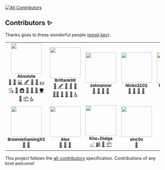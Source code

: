 <!-- ALL-CONTRIBUTORS-BADGE:START - Do not remove or modify this section -->
[![All Contributors](https://img.shields.io/badge/all_contributors-11-orange.svg?style=flat-square)](#contributors-)
<!-- ALL-CONTRIBUTORS-BADGE:END -->

## Contributors ✨

Thanks goes to these wonderful people ([emoji key](https://allcontributors.org/docs/en/emoji-key)):

<!-- ALL-CONTRIBUTORS-LIST:START - Do not remove or modify this section -->
<!-- prettier-ignore-start -->
<!-- markdownlint-disable -->
<table>
  <tr>
    <td align="center"><a href="https://absolllute.com/"><img src="https://avatars.githubusercontent.com/u/20018119?v=4?s=100" width="100px;" alt=""/><br /><sub><b>Absolute</b></sub></a><br /><a href="https://github.com/absolllute/Mega-Hack-Pro-Future/issues?q=author%3AabsoIute" title="Bug reports">🐛</a> <a href="#business-absoIute" title="Business development">💼</a> <a href="https://github.com/absolllute/Mega-Hack-Pro-Future/commits?author=absoIute" title="Code">💻</a> <a href="#content-absoIute" title="Content">🖋</a> <a href="https://github.com/absolllute/Mega-Hack-Pro-Future/commits?author=absoIute" title="Documentation">📖</a> <a href="#design-absoIute" title="Design">🎨</a> <a href="#financial-absoIute" title="Financial">💵</a> <a href="#fundingFinding-absoIute" title="Funding Finding">🔍</a> <a href="#ideas-absoIute" title="Ideas, Planning, & Feedback">🤔</a> <a href="#infra-absoIute" title="Infrastructure (Hosting, Build-Tools, etc)">🚇</a> <a href="#maintenance-absoIute" title="Maintenance">🚧</a> <a href="#projectManagement-absoIute" title="Project Management">📆</a> <a href="#question-absoIute" title="Answering Questions">💬</a> <a href="#security-absoIute" title="Security">🛡️</a> <a href="https://github.com/absolllute/Mega-Hack-Pro-Future/pulls?q=is%3Apr+reviewed-by%3AabsoIute" title="Reviewed Pull Requests">👀</a> <a href="#platform-absoIute" title="Packaging/porting to new platform">📦</a> <a href="#a11y-absoIute" title="Accessibility">️️️️♿️</a></td>
    <td align="center"><a href="https://github.com/Brittank88"><img src="https://avatars.githubusercontent.com/u/24266948?v=4?s=100" width="100px;" alt=""/><br /><sub><b>Brittank88</b></sub></a><br /><a href="https://github.com/absolllute/Mega-Hack-Pro-Future/issues?q=author%3ABrittank88" title="Bug reports">🐛</a> <a href="#content-Brittank88" title="Content">🖋</a> <a href="https://github.com/absolllute/Mega-Hack-Pro-Future/commits?author=Brittank88" title="Documentation">📖</a> <a href="#ideas-Brittank88" title="Ideas, Planning, & Feedback">🤔</a> <a href="#maintenance-Brittank88" title="Maintenance">🚧</a> <a href="#mentoring-Brittank88" title="Mentoring">🧑‍🏫</a> <a href="#projectManagement-Brittank88" title="Project Management">📆</a> <a href="#question-Brittank88" title="Answering Questions">💬</a> <a href="https://github.com/absolllute/Mega-Hack-Pro-Future/pulls?q=is%3Apr+reviewed-by%3ABrittank88" title="Reviewed Pull Requests">👀</a> <a href="#a11y-Brittank88" title="Accessibility">️️️️♿️</a></td>
    <td align="center"><a href="https://github.com/zohnannor"><img src="https://avatars.githubusercontent.com/u/35764628?v=4?s=100" width="100px;" alt=""/><br /><sub><b>zohnannor</b></sub></a><br /><a href="https://github.com/absolllute/Mega-Hack-Pro-Future/issues?q=author%3Azohnannor" title="Bug reports">🐛</a> <a href="#ideas-zohnannor" title="Ideas, Planning, & Feedback">🤔</a> <a href="#maintenance-zohnannor" title="Maintenance">🚧</a> <a href="#question-zohnannor" title="Answering Questions">💬</a></td>
    <td align="center"><a href="https://github.com/Nicko2102"><img src="https://avatars.githubusercontent.com/u/83476899?v=4?s=100" width="100px;" alt=""/><br /><sub><b>Nicko2102</b></sub></a><br /><a href="https://github.com/absolllute/Mega-Hack-Pro-Future/issues?q=author%3ANicko2102" title="Bug reports">🐛</a> <a href="#ideas-Nicko2102" title="Ideas, Planning, & Feedback">🤔</a> <a href="#maintenance-Nicko2102" title="Maintenance">🚧</a> <a href="#question-Nicko2102" title="Answering Questions">💬</a></td>
    <td align="center"><a href="https://github.com/MainConMan"><img src="https://avatars.githubusercontent.com/u/95152593?v=4?s=100" width="100px;" alt=""/><br /><sub><b>MainConMan</b></sub></a><br /><a href="https://github.com/absolllute/Mega-Hack-Pro-Future/issues?q=author%3AMainConMan" title="Bug reports">🐛</a> <a href="#ideas-MainConMan" title="Ideas, Planning, & Feedback">🤔</a> <a href="#maintenance-MainConMan" title="Maintenance">🚧</a> <a href="#question-MainConMan" title="Answering Questions">💬</a></td>
    <td align="center"><a href="https://github.com/ImmensityHQ"><img src="https://avatars.githubusercontent.com/u/94080846?v=4?s=100" width="100px;" alt=""/><br /><sub><b>ImmensityHQ</b></sub></a><br /><a href="https://github.com/absolllute/Mega-Hack-Pro-Future/issues?q=author%3AImmensityHQ" title="Bug reports">🐛</a> <a href="#ideas-ImmensityHQ" title="Ideas, Planning, & Feedback">🤔</a> <a href="#maintenance-ImmensityHQ" title="Maintenance">🚧</a></td>
    <td align="center"><a href="https://github.com/RoootTheFox"><img src="https://avatars.githubusercontent.com/u/78933889?v=4?s=100" width="100px;" alt=""/><br /><sub><b>Rooot</b></sub></a><br /><a href="#platform-RoootTheFox" title="Packaging/porting to new platform">📦</a> <a href="#question-RoootTheFox" title="Answering Questions">💬</a> <a href="#tutorial-RoootTheFox" title="Tutorials">✅</a> <a href="#userTesting-RoootTheFox" title="User Testing">📓</a></td>
  </tr>
  <tr>
    <td align="center"><a href="https://github.com/BrownieGamingX5"><img src="https://avatars.githubusercontent.com/u/60493629?v=4?s=100" width="100px;" alt=""/><br /><sub><b>BrownieGamingX5</b></sub></a><br /><a href="https://github.com/absolllute/Mega-Hack-Pro-Future/issues?q=author%3ABrownieGamingX5" title="Bug reports">🐛</a> <a href="#ideas-BrownieGamingX5" title="Ideas, Planning, & Feedback">🤔</a></td>
    <td align="center"><a href="https://github.com/NewAlexGamer"><img src="https://avatars.githubusercontent.com/u/86263500?v=4?s=100" width="100px;" alt=""/><br /><sub><b>Alex</b></sub></a><br /><a href="https://github.com/absolllute/Mega-Hack-Pro-Future/issues?q=author%3ANewAlexGamer" title="Bug reports">🐛</a> <a href="#ideas-NewAlexGamer" title="Ideas, Planning, & Feedback">🤔</a> <a href="#question-NewAlexGamer" title="Answering Questions">💬</a></td>
    <td align="center"><a href="https://github.com/Kho-Dialga"><img src="https://avatars.githubusercontent.com/u/55767703?v=4?s=100" width="100px;" alt=""/><br /><sub><b>Kho-Dialga</b></sub></a><br /><a href="#tutorial-Kho-Dialga" title="Tutorials">✅</a> <a href="#video-Kho-Dialga" title="Videos">📹</a> <a href="#userTesting-Kho-Dialga" title="User Testing">📓</a> <a href="#platform-Kho-Dialga" title="Packaging/porting to new platform">📦</a></td>
    <td align="center"><a href="https://github.com/sinc0s"><img src="https://avatars.githubusercontent.com/u/94676672?v=4?s=100" width="100px;" alt=""/><br /><sub><b>sinc0s</b></sub></a><br /><a href="#question-sinc0s" title="Answering Questions">💬</a></td>
  </tr>
</table>

<!-- markdownlint-restore -->
<!-- prettier-ignore-end -->

<!-- ALL-CONTRIBUTORS-LIST:END -->

This project follows the [all-contributors](https://github.com/all-contributors/all-contributors) specification. Contributions of any kind welcome!
